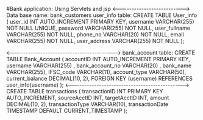 #Bank application: Using Servlets and jsp
<-------------------------->
Data base name: bank_customers
user_info table:
CREATE TABLE User_info (
    user_id INT AUTO_INCREMENT PRIMARY KEY,
    username VARCHAR(255) NOT NULL UNIQUE,
    password VARCHAR(255) NOT NULL,
    user_fullname VARCHAR(255) NOT NULL,
    phone_no VARCHAR(20) NOT NULL,
    email VARCHAR(255) NOT NULL,
    user_address VARCHAR(255) NOT NULL
);

<----------------------------------------->
bank_account table:
CREATE TABLE Bank_Account (
    accountID INT AUTO_INCREMENT PRIMARY KEY,
    username VARCHAR(255) ,
    bank_account_no VARCHAR(20) ,
    bank_name VARCHAR(255),
    IFSC_code VARCHAR(11),
    account_type VARCHAR(50),
    current_balance DECIMAL(10, 2),
    FOREIGN KEY (username) REFERENCES user_info(username)
);
<--------------------------------------------->
CREATE TABLE transactions (
    transactionID INT PRIMARY KEY AUTO_INCREMENT,
    sourceAcctID INT,
    targetAcctID INT,
    amount DECIMAL(10, 2),
    transactionType VARCHAR(10),
    transactionDate TIMESTAMP DEFAULT CURRENT_TIMESTAMP
);
 
